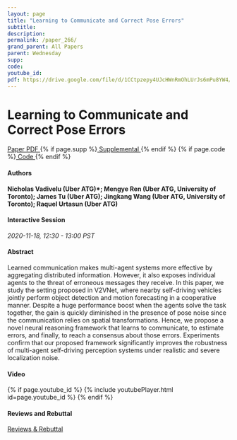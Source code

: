 ```yaml
---
layout: page
title: "Learning to Communicate and Correct Pose Errors"
subtitle: 
description:
permalink: /paper_266/
grand_parent: All Papers
parent: Wednesday
supp: 
code: 
youtube_id: 
pdf: https://drive.google.com/file/d/1CCtpzepy4UJcHWnRmOhLUrJs6mPu8YW4/view
---
```


# Learning to Communicate and Correct Pose Errors

<a href="https://drive.google.com/file/d/1CCtpzepy4UJcHWnRmOhLUrJs6mPu8YW4/view" target="_blank" rel="noopener noreferrer" class="btn btn-blue"><i class="fa fa-file-text-o" aria-hidden="true"></i> Paper PDF </a> {% if page.supp %}<a href="" target="_blank" rel="noopener noreferrer" class="btn btn-green"><i class="fa fa-file-text-o" aria-hidden="true"></i> Supplemental </a>{% endif %} {% if page.code %}<a href="" target="_blank" rel="noopener noreferrer" class="btn"><i class="fa fa-github" aria-hidden="true"></i> Code </a>{% endif %} 

#### Authors
**Nicholas Vadivelu (Uber ATG)*; Mengye Ren (Uber ATG, University of Toronto); James Tu (Uber ATG); Jingkang Wang (Uber ATG, University of Toronto); Raquel Urtasun (Uber ATG)**

#### Interactive Session
*2020-11-18, 12:30 - 13:00 PST* 

#### Abstract
Learned communication makes multi-agent systems more effective by aggregating distributed information. However, it also exposes individual agents to the threat of erroneous messages they receive. In this paper, we study the setting proposed in V2VNet, where nearby self-driving vehicles jointly perform object detection and motion forecasting in a cooperative manner. Despite a huge performance boost when the agents solve the task together, the gain is quickly diminished in the presence of pose noise since the communication relies on spatial transformations. Hence, we propose a novel neural reasoning framework that learns to communicate, to estimate errors, and finally, to reach a consensus about those errors. Experiments confirm that our proposed framework significantly improves the robustness of multi-agent self-driving perception systems under realistic and severe localization noise.

#### Video
{% if page.youtube_id %}
{% include youtubePlayer.html id=page.youtube_id %}
{% endif %}

#### Reviews and Rebuttal
<a href="https://drive.google.com/file/d/1bvDiiI0yq6N0oxB_l44_AwV3q3-Wa6TS/view" target="_blank" rel="noopener noreferrer" class="btn btn-purple"><i class="fa fa-pencil-square-o" aria-hidden="true"></i> Reviews & Rebuttal </a>

